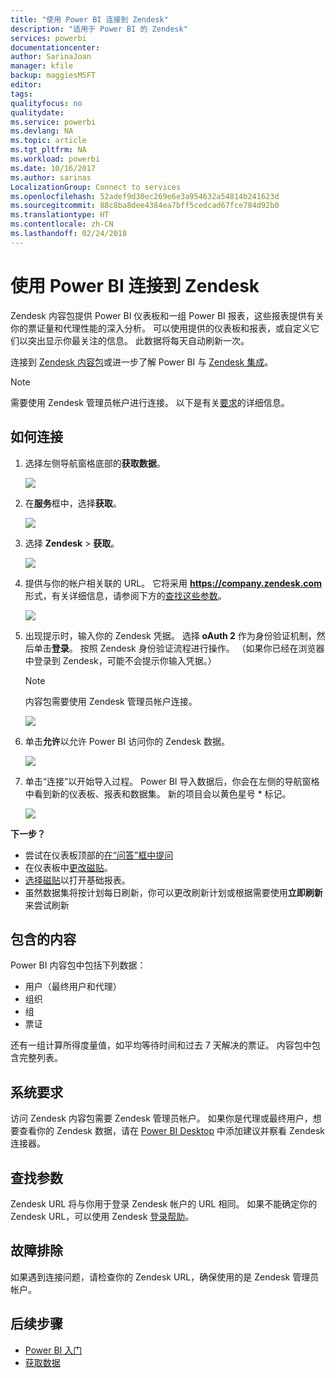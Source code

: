 ```yaml
---
title: "使用 Power BI 连接到 Zendesk"
description: "适用于 Power BI 的 Zendesk"
services: powerbi
documentationcenter: 
author: SarinaJoan
manager: kfile
backup: maggiesMSFT
editor: 
tags: 
qualityfocus: no
qualitydate: 
ms.service: powerbi
ms.devlang: NA
ms.topic: article
ms.tgt_pltfrm: NA
ms.workload: powerbi
ms.date: 10/16/2017
ms.author: sarinas
LocalizationGroup: Connect to services
ms.openlocfilehash: 52adef9d30ec269e6e3a954632a54814b241623d
ms.sourcegitcommit: 88c8ba8dee4384ea7bff5cedcad67fce784d92b0
ms.translationtype: HT
ms.contentlocale: zh-CN
ms.lasthandoff: 02/24/2018
---
```

# <a name="connect-to-zendesk-with-power-bi"></a>使用 Power BI 连接到 Zendesk
Zendesk 内容包提供 Power BI 仪表板和一组 Power BI 报表，这些报表提供有关你的票证量和代理性能的深入分析。 可以使用提供的仪表板和报表，或自定义它们以突出显示你最关注的信息。  此数据将每天自动刷新一次。 

连接到 [Zendesk 内容包](https://app.powerbi.com/getdata/services/zendesk)或进一步了解 Power BI 与 [Zendesk 集成](https://powerbi.microsoft.com/integrations/zendesk)。

>[!NOTE]
>需要使用 Zendesk 管理员帐户进行连接。 以下是有关[要求](#Requirements)的详细信息。

## <a name="how-to-connect"></a>如何连接
1. 选择左侧导航窗格底部的**获取数据**。
   
   ![](media/service-connect-to-zendesk/pbi_getdata.png)
2. 在**服务**框中，选择**获取**。
   
   ![](media/service-connect-to-zendesk/pbi_getservices.png) 
3. 选择 **Zendesk** \> **获取**。
   
   ![](media/service-connect-to-zendesk/zendesk.png)
4. 提供与你的帐户相关联的 URL。 它将采用 **https://company.zendesk.com** 形式，有关详细信息，请参阅下方的[查找这些参数](#FindingParams)。
   
   ![](media/service-connect-to-zendesk/pbi_zendeskconnect.png)
5. 出现提示时，输入你的 Zendesk 凭据。  选择 **oAuth 2** 作为身份验证机制，然后单击**登录**。 按照 Zendesk 身份验证流程进行操作。 （如果你已经在浏览器中登录到 Zendesk，可能不会提示你输入凭据。）
   
   > [!NOTE]
   > 内容包需要使用 Zendesk 管理员帐户连接。 
   > 
   > 
   
   ![](media/service-connect-to-zendesk/pbi_zendesksignin.png)
6. 单击**允许**以允许 Power BI 访问你的 Zendesk 数据。
   
   ![](media/service-connect-to-zendesk/zendesk2.jpg)
7. 单击“连接”以开始导入过程。 Power BI 导入数据后，你会在左侧的导航窗格中看到新的仪表板、报表和数据集。 新的项目会以黄色星号 \* 标记。
   
   ![](media/service-connect-to-zendesk/pbi_zendeskdash.png)

**下一步？**

* 尝试在仪表板顶部的[在“问答”框中提问](power-bi-q-and-a.md)
* 在仪表板中[更改磁贴](service-dashboard-edit-tile.md)。
* [选择磁贴](service-dashboard-tiles.md)以打开基础报表。
* 虽然数据集将按计划每日刷新，你可以更改刷新计划或根据需要使用**立即刷新**来尝试刷新

## <a name="whats-included"></a>包含的内容
Power BI 内容包中包括下列数据：  

* 用户（最终用户和代理）  
* 组织  
* 组  
* 票证  

还有一组计算所得度量值，如平均等待时间和过去 7 天解决的票证。 内容包中包含完整列表。

<a name="Requirements"></a>

## <a name="system-requirements"></a>系统要求
访问 Zendesk 内容包需要 Zendesk 管理员帐户。 如果你是代理或最终用户，想要查看你的 Zendesk 数据，请在 [Power BI Desktop](desktop-connect-to-data.md) 中添加建议并察看 Zendesk 连接器。

<a name="FindingParams"></a>

## <a name="finding-parameters"></a>查找参数
Zendesk URL 将与你用于登录 Zendesk 帐户的 URL 相同。 如果不能确定你的 Zendesk URL，可以使用 Zendesk [登录帮助](https://www.zendesk.com/login/)。

## <a name="troubleshooting"></a>故障排除
如果遇到连接问题，请检查你的 Zendesk URL，确保使用的是 Zendesk 管理员帐户。

## <a name="next-steps"></a>后续步骤
* [Power BI 入门](service-get-started.md)
* [获取数据](service-get-data.md)

